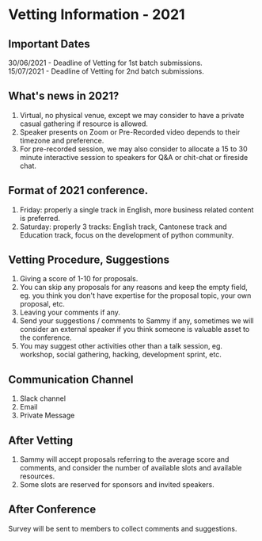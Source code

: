 # Vetting Information - 2021

## Important Dates

30/06/2021 - Deadline of Vetting for 1st batch submissions.  
15/07/2021 - Deadline of Vetting for 2nd batch submissions.  

## What's news in 2021?

1. Virtual, no physical venue, except we may consider to have a private casual gathering if resource is allowed.
2. Speaker presents on Zoom or Pre-Recorded video depends to their timezone and preference.
3. For pre-recorded session, we may also consider to allocate a 15 to 30 minute interactive session to speakers for Q&A or chit-chat or fireside chat.

## Format of 2021 conference.

1. Friday: properly a single track in English, more business related content is preferred.
2. Saturday: properly 3 tracks: English track, Cantonese track and Education track, focus on the development of python community.
  
## Vetting Procedure, Suggestions

1. Giving a score of 1-10 for proposals.
2. You can skip any proposals for any reasons and keep the empty field, eg. you think you don't have expertise for the proposal topic, your own proposal, etc.
3. Leaving your comments if any.
4. Send your suggestions / comments to Sammy if any, sometimes we will consider an external speaker if you think someone is valuable asset to the conference.
5. You may suggest other activities other than a talk session, eg. workshop, social gathering, hacking, development sprint, etc.

## Communication Channel

1. Slack channel
2. Email
3. Private Message

## After Vetting

1. Sammy will accept proposals referring to the average score and comments, and consider the number of available slots and available resources.
2. Some slots are reserved for sponsors and invited speakers.

## After Conference

Survey will be sent to members to collect comments and suggestions.
